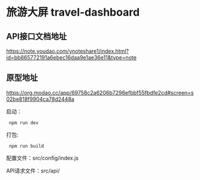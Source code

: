 # 旅游大屏  travel-dashboard


## API接口文档地址

https://note.youdao.com/ynoteshare1/index.html?id=bb865772191a6ebec16daa9e1ae36e11&type=note


## 原型地址

https://org.modao.cc/app/69758c2a6206b7296efbbf55fbdfe2cd#screen=s02be818f9904ca78d2448a

启动：
```shell
 npm run dev
```

打包:
```shell
 npm run build
```

配置文件：src/config/index.js

API请求文件：src/api/
